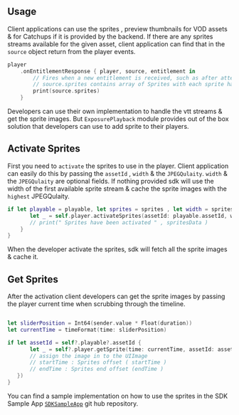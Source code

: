 ## Usage

Client applications can use the sprites , preview thumbnails for VOD assets & for Catchups if it is provided by the backend. If there are any sprites streams available for the given asset, client application can find that in the `source` object return from the player events.  

```Swift
player
    .onEntitlementResponse { player, source, entitlement in
        // Fires when a new entitlement is received, such as after attempting to start playback
        // source.sprites contains array of Sprites with each sprite has it's own vtt url & width
        print(source.sprites)
    }
```

Developers can use their own implementation to handle the vtt streams & get the sprite images. But `ExposurePlayback` module provides out of the box solution that developers can use to add sprite to their players. 

## Activate Sprites

First you need to `activate` the sprites to use in the player. Client application can easily do this by passing the `assetId` , `width` & the `JPEGQulaity`. `width` & the `JPEGQulaity` are optional fields. If nothing provided sdk will use the width of the first available sprite stream & cache the sprite images with the `highest` JPEGQulaity.

```Swift
if let playable = playable, let sprites = sprites , let width = sprites.first?.width {
       let _ = self.player.activateSprites(assetId: playable.assetId, width: width, quality: .medium) {  spritesData, error in
       // print(" Sprites have been activated " , spritesData )
    }
}
```

When the developer activate the sprites, sdk will fetch all the sprite images & cache it.


## Get Sprites

After the activation client developers can get the sprite images by passing the player current time when scrubbing through the timeline. 

```Swift

let sliderPosition = Int64(sender.value * Float(duration))
let currentTime = timeFormat(time: sliderPosition)

if let assetId = self?.playable?.assetId {
       let _ = self?.player.getSprite(time: currentTime, assetId: assetId,callback: { image, startTime, endTime in
       // assign the image in to the UIImage 
       // startTime : Sprites offset ( startTime )
       // endTime : Sprites end offset (endTime )
   })
}
```

You can find a sample implementation on how to use the sprites in the SDK Sample App [`SDKSampleApp`](https://github.com/EricssonBroadcastServices/iOSClientSDKSampleApp) git hub repository.
